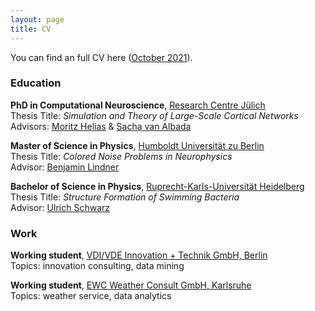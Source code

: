 ```yaml
---
layout: page
title: CV
---
```


You can find an full CV here ([October 2021](pdf/CV.pdf)).

### Education

**PhD in Computational Neuroscience**, [Research Centre Jülich](https://www.fz-juelich.de/en)  
Thesis Title: *Simulation and Theory of Large-Scale Cortical Networks*  
Advisors: [Moritz Helias](https://www.fz-juelich.de/en/inm/inm-6/forschung/theory-of-multi-scale-neuronal-networks-b-fg-template) & [Sacha van Albada](https://www.fz-juelich.de/en/inm/inm-6/forschung/theoretical-neuroanatomy-b-fg-template)


**Master of Science in Physics**, [Humboldt Universität zu Berlin](https://www.hu-berlin.de/en)  
Thesis Title: *Colored Noise Problems in Neurophysics*  
Advisor: [Benjamin Lindner](http://people.physik.hu-berlin.de/~neurophys/index.html)

**Bachelor of Science in Physics**, [Ruprecht-Karls-Universität Heidelberg](https://www.uni-heidelberg.de/en)  
Thesis Title: *Structure Formation of Swimming Bacteria*  
Advisor: [Ulrich Schwarz](https://www.thphys.uni-heidelberg.de/~biophys/)

### Work

**Working student**, [VDI/VDE Innovation + Technik GmbH, Berlin](https://vdivde-it.de/en)  
Topics: innovation consulting, data mining

**Working student**, [EWC Weather Consult GmbH, Karlsruhe](https://www.ubimet.com/en/)  
Topics: weather service, data analytics
